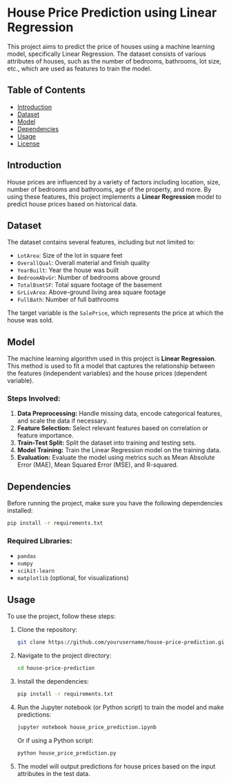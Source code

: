 

# House Price Prediction using Linear Regression

This project aims to predict the price of houses using a machine learning model, specifically Linear Regression. The dataset consists of various attributes of houses, such as the number of bedrooms, bathrooms, lot size, etc., which are used as features to train the model.

## Table of Contents
- [Introduction](#introduction)
- [Dataset](#dataset)
- [Model](#model)
- [Dependencies](#dependencies)
- [Usage](#usage)
- [License](#license)

## Introduction

House prices are influenced by a variety of factors including location, size, number of bedrooms and bathrooms, age of the property, and more. By using these features, this project implements a **Linear Regression** model to predict house prices based on historical data.

## Dataset

The dataset contains several features, including but not limited to:
- `LotArea`: Size of the lot in square feet
- `OverallQual`: Overall material and finish quality
- `YearBuilt`: Year the house was built
- `BedroomAbvGr`: Number of bedrooms above ground
- `TotalBsmtSF`: Total square footage of the basement
- `GrLivArea`: Above-ground living area square footage
- `FullBath`: Number of full bathrooms

The target variable is the `SalePrice`, which represents the price at which the house was sold.

## Model

The machine learning algorithm used in this project is **Linear Regression**. This method is used to fit a model that captures the relationship between the features (independent variables) and the house prices (dependent variable).

### Steps Involved:
1. **Data Preprocessing:** Handle missing data, encode categorical features, and scale the data if necessary.
2. **Feature Selection:** Select relevant features based on correlation or feature importance.
3. **Train-Test Split:** Split the dataset into training and testing sets.
4. **Model Training:** Train the Linear Regression model on the training data.
5. **Evaluation:** Evaluate the model using metrics such as Mean Absolute Error (MAE), Mean Squared Error (MSE), and R-squared.

## Dependencies

Before running the project, make sure you have the following dependencies installed:

```bash
pip install -r requirements.txt
```

### Required Libraries:
- `pandas`
- `numpy`
- `scikit-learn`
- `matplotlib` (optional, for visualizations)

## Usage

To use the project, follow these steps:

1. Clone the repository:
   ```bash
   git clone https://github.com/yourusername/house-price-prediction.git
   ```

2. Navigate to the project directory:
   ```bash
   cd house-price-prediction
   ```

3. Install the dependencies:
   ```bash
   pip install -r requirements.txt
   ```

4. Run the Jupyter notebook (or Python script) to train the model and make predictions:
   ```bash
   jupyter notebook house_price_prediction.ipynb
   ```
   Or if using a Python script:
   ```bash
   python house_price_prediction.py
   ```

5. The model will output predictions for house prices based on the input attributes in the test data.

                                        
  
  
